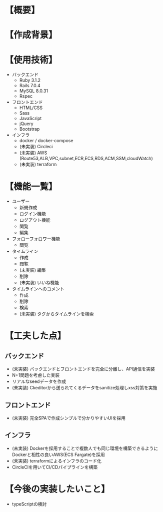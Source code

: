 # 【概要】

# 【作成背景】

# 【使用技術】
- バックエンド
  - Ruby 3.1.2
  - Rails 7.0.4
  - MySQL 8.0.31
  - Rspec
- フロントエンド
  - HTML/CSS
  - Sass
  - JavaScript
  - jQuery
  - Bootstrap
- インフラ
  - docker / docker-compose
  - (未実装) Circleci
  - (未実装) AWS (Route53,ALB,VPC,subnet,ECR,ECS,RDS,ACM,SSM,cloudWatch)
  - (未実装) terraform

# 【機能一覧】
- ユーザー
  - 新規作成
  - ログイン機能
  - ログアウト機能
  - 閲覧
  - 編集
- フォローフォロワー機能
  - 閲覧
- タイムライン
  - 作成
  - 閲覧
  - (未実装) 編集
  - 削除
  - (未実装) いいね機能
- タイムラインへのコメント
  - 作成
  - 削除
  - 検索
  - (未実装) タグからタイムラインを検索

# 【工夫した点】
## バックエンド
- (未実装) バックエンドとフロントエンドを完全に分離し、API通信を実装
- N+1問題を考慮した実装
- リアルなseedデータを作成
- (未実装) Ckeditorから送られてくるデータをsanitize処理しxss対策を実施

## フロントエンド
- (未実装) 完全SPAで作成シンプルで分かりやすいUIを採用

## インフラ
- (未実装) Dockerを採用することで複数人でも同じ環境を構築できるようにDockerと相性の良いAWS(ECS Fargate)を採用
- (未実装) terraformによるインフラのコード化
- CircleCIを用いてCI/CDパイプラインを構築

# 【今後の実装したいこと】
- typeScriptの検討


